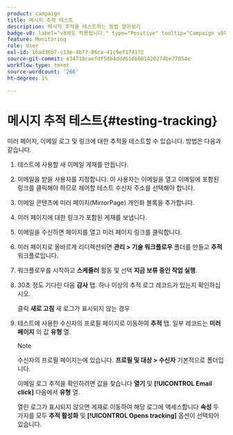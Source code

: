 ```yaml
---
product: campaign
title: 메시지 추적 테스트
description: 메시지 추적을 테스트하는 방법 알아보기
badge-v8: label="v8에도 적용됩니다." type="Positive" tooltip="Campaign v8에도 적용됩니다."
feature: Monitoring
role: User
exl-id: 16ad36b7-c13e-4b77-86ca-41c9ef174172
source-git-commit: e34718caefdf5db4ddd61db601420274be77054e
workflow-type: tm+mt
source-wordcount: '266'
ht-degree: 1%

---
```


# 메시지 추적 테스트{#testing-tracking}

미러 페이지, 이메일 로그 및 링크에 대한 추적을 테스트할 수 있습니다. 방법은 다음과 같습니다.

1. 테스트에 사용할 새 이메일 게재를 만듭니다.
1. 이메일을 받을 사용자를 지정합니다. 이 사용자는 이메일을 열고 이메일에 포함된 링크를 클릭해야 하므로 제어할 테스트 수신자 주소를 선택해야 합니다.
1. 이메일 콘텐츠에 미러 페이지(MirrorPage) 개인화 블록을 추가합니다.
1. 미러 페이지에 대한 링크가 포함된 게재를 보냅니다.
1. 이메일을 수신하면 페이지를 열고 미러 페이지 링크를 클릭합니다.
1. 미러 페이지로 올바르게 리디렉션되면 **관리 > 기술 워크플로우** 폴더를 만들고 **추적** 워크플로입니다.
1. 워크플로우를 시작하고 **스케줄러** 활동 및 선택 **지금 보류 중인 작업 실행**.
1. 30초 정도 기다린 다음 **감사** 탭. 하나 이상의 추적 로그 레코드가 있는지 확인하십시오.

   클릭 **새로 고침** 새 로그가 표시되지 않는 경우

1. 테스트에 사용한 수신자의 프로필 페이지로 이동하여 **추적** 탭. 일부 레코드는 **미러 페이지** 의 값 **유형** 열.

   >[!NOTE]
   >
   >수신자의 프로필 페이지는에 있습니다. **프로필 및 대상 > 수신자** 기본적으로 폴더입니다.

   이메일 로그 추적을 확인하려면 값을 찾습니다 **열기** 및 **[!UICONTROL Email click]** 다음에서 **유형** 열.

   열린 로그가 표시되지 않으면 게재로 이동하여 해당 로그에 액세스합니다 **속성** 두 가지를 모두 **추적 활성화** 및 **[!UICONTROL Opens tracking]** 옵션이 선택되어 있습니다.
